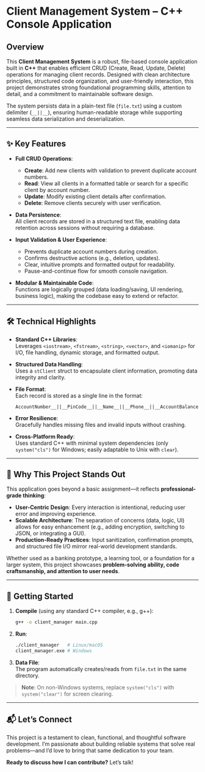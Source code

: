# Client Management System – C++ Console Application

## Overview

This **Client Management System** is a robust, file-based console application built in **C++** that enables efficient CRUD (Create, Read, Update, Delete) operations for managing client records. Designed with clean architecture principles, structured code organization, and user-friendly interaction, this project demonstrates strong foundational programming skills, attention to detail, and a commitment to maintainable software design.

The system persists data in a plain-text file (`file.txt`) using a custom delimiter (`__||__`), ensuring human-readable storage while supporting seamless data serialization and deserialization.

---

## ✨ Key Features

- **Full CRUD Operations**:  
  - **Create**: Add new clients with validation to prevent duplicate account numbers.  
  - **Read**: View all clients in a formatted table or search for a specific client by account number.  
  - **Update**: Modify existing client details after confirmation.  
  - **Delete**: Remove clients securely with user verification.

- **Data Persistence**:  
  All client records are stored in a structured text file, enabling data retention across sessions without requiring a database.

- **Input Validation & User Experience**:  
  - Prevents duplicate account numbers during creation.  
  - Confirms destructive actions (e.g., deletion, updates).  
  - Clear, intuitive prompts and formatted output for readability.  
  - Pause-and-continue flow for smooth console navigation.

- **Modular & Maintainable Code**:  
  Functions are logically grouped (data loading/saving, UI rendering, business logic), making the codebase easy to extend or refactor.

---

## 🛠️ Technical Highlights

- **Standard C++ Libraries**:  
  Leverages `<iostream>`, `<fstream>`, `<string>`, `<vector>`, and `<iomanip>` for I/O, file handling, dynamic storage, and formatted output.

- **Structured Data Handling**:  
  Uses a `stClient` struct to encapsulate client information, promoting data integrity and clarity.

- **File Format**:  
  Each record is stored as a single line in the format:  
  ```
  AccountNumber__||__PinCode__||__Name__||__Phone__||__AccountBalance
  ```

- **Error Resilience**:  
  Gracefully handles missing files and invalid inputs without crashing.

- **Cross-Platform Ready**:  
  Uses standard C++ with minimal system dependencies (only `system("cls")` for Windows; easily adaptable to Unix with `clear`).

---

## 💼 Why This Project Stands Out

This application goes beyond a basic assignment—it reflects **professional-grade thinking**:
- **User-Centric Design**: Every interaction is intentional, reducing user error and improving experience.
- **Scalable Architecture**: The separation of concerns (data, logic, UI) allows for easy enhancement (e.g., adding encryption, switching to JSON, or integrating a GUI).
- **Production-Ready Practices**: Input sanitization, confirmation prompts, and structured file I/O mirror real-world development standards.

Whether used as a banking prototype, a learning tool, or a foundation for a larger system, this project showcases **problem-solving ability, code craftsmanship, and attention to user needs**.

---

## 🚀 Getting Started

1. **Compile** (using any standard C++ compiler, e.g., g++):  
   ```bash
   g++ -o client_manager main.cpp
   ```

2. **Run**:  
   ```bash
   ./client_manager   # Linux/macOS
   client_manager.exe # Windows
   ```

3. **Data File**:  
   The program automatically creates/reads from `file.txt` in the same directory.

> **Note**: On non-Windows systems, replace `system("cls")` with `system("clear")` for screen clearing.

---

## 📬 Let’s Connect

This project is a testament to clean, functional, and thoughtful software development. I’m passionate about building reliable systems that solve real problems—and I’d love to bring that same dedication to your team.

**Ready to discuss how I can contribute?** Let’s talk!
